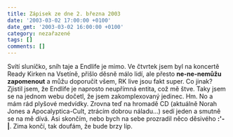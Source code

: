 ```yaml
---
title: Zápisek ze dne 2. března 2003
date: '2003-03-02 17:00:00 +0100'
date_gmt: '2003-03-02 16:00:00 +0100'
category: nezařazené
tags: []
comments: []
---
```

<p>Svítí sluníčko, sníh taje a Endlife je
mimo. Ve čtvrtek jsem byl na koncertě Ready Kirken na Vsetíně, přišlo děsně málo
lidí, ale přesto <span style="font-weight:bold">ne-ne-nemůžu zapomenout</span>
a můžu doporučit všem, RK live jsou fakt super. Co jinak? Zjistil jsem, že Endlife je
naprosto neupřímná entita, což mě štve. Taky jsem se na jednom webu dočetl, že
jsem zakomplexovaný jedinec. Hm. No a mám rád plyšové medvídky. Zrovna teď na
hromadě CD (aktuálně Norah Jones a Apocalyptica-Cult, ztrácím dobrou náladu...)
sedí jeden a smutně se na mě dívá. Asi skončím, nebo bych na sebe prozradil něco
děsivého <strong>:'-|</strong>. Zima končí, tak doufám, že bude brzy líp.</p>
